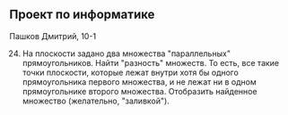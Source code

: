 ## Проект по информатике
Пашков Дмитрий, 10-1

24. На плоскости задано два множества "параллельных" прямоугольников. Найти "разность" множеств. То есть, все такие точки плоскости, которые лежат внутри хотя бы одного прямоугольника первого множества, и не лежат ни в одном прямоугольнике второго множества. Отобразить найденное множество (желательно, "заливкой").
